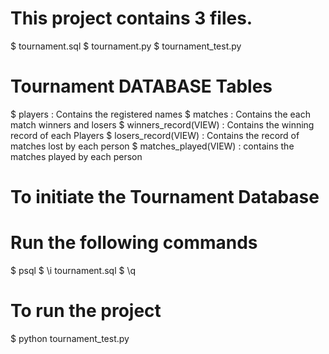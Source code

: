 # This project contains 3 files.
$ tournament.sql
$ tournament.py
$ tournament_test.py

# Tournament DATABASE Tables
$ players : Contains the registered names
$ matches : Contains the each match winners and losers
$ winners_record(VIEW) : Contains the winning record of each Players
$ losers_record(VIEW) : Contains the record of matches lost by each person
$ matches_played(VIEW) : contains the matches played by each person
     
# To initiate the Tournament Database 
# Run the following commands
$ psql
$ \i tournament.sql
$ \q 

# To run the project 

$ python tournament_test.py
